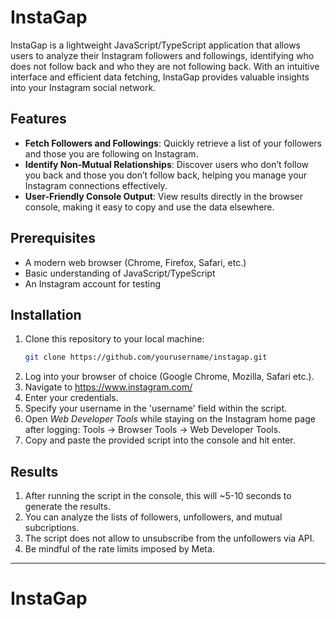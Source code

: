 # InstaGap

InstaGap is a lightweight JavaScript/TypeScript application that allows users to analyze their Instagram followers and followings, identifying who does not follow back and who they are not following back. With an intuitive interface and efficient data fetching, InstaGap provides valuable insights into your Instagram social network.

## Features

- **Fetch Followers and Followings**: Quickly retrieve a list of your followers and those you are following on Instagram.
- **Identify Non-Mutual Relationships**: Discover users who don’t follow you back and those you don’t follow back, helping you manage your Instagram connections effectively.
- **User-Friendly Console Output**: View results directly in the browser console, making it easy to copy and use the data elsewhere.

## Prerequisites

- A modern web browser (Chrome, Firefox, Safari, etc.)
- Basic understanding of JavaScript/TypeScript
- An Instagram account for testing

## Installation

1. Clone this repository to your local machine:
   ```bash
   git clone https://github.com/yourusername/instagap.git
2. Log into your browser of choice (Google Chrome, Mozilla, Safari etc.).
3. Navigate to https://www.instagram.com/
4. Enter your credentials.
5. Specify your username in the 'username' field within the script.
6. Open *Web Developer Tools* while staying on the Instagram home page after logging: Tools -> Browser Tools -> Web Developer Tools.
7. Copy and paste the provided script into the console and hit enter.

## Results

1. After running the script in the console, this will ~5-10 seconds to generate the results.
2. You can analyze the lists of followers, unfollowers, and mutual subcriptions.
3. The script does not allow to unsubscribe from the unfollowers via API.
4. Be mindful of the rate limits imposed by Meta.

___________
# InstaGap
